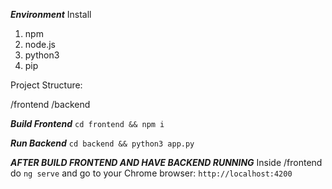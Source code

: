 ***Environment***
Install
1. npm
2. node.js
3. python3
4. pip


Project Structure:

/frontend
/backend

***Build Frontend***
`cd frontend && npm i`

***Run Backend***
`cd backend && python3 app.py`


***AFTER BUILD FRONTEND AND HAVE BACKEND RUNNING***
Inside /frontend do `ng serve` and go to your Chrome browser: `http://localhost:4200`